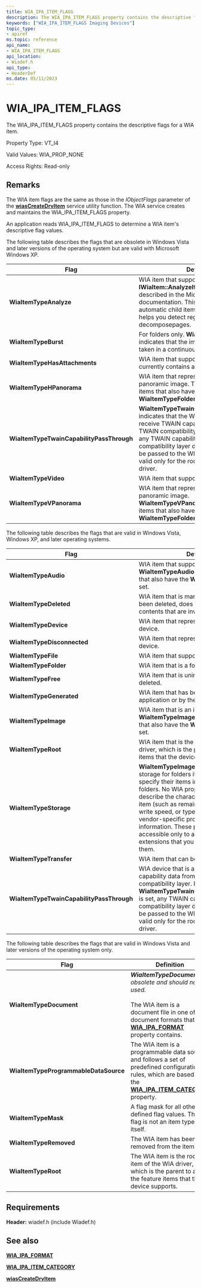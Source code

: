 ```yaml
---
title: WIA_IPA_ITEM_FLAGS
description: The WIA_IPA_ITEM_FLAGS property contains the descriptive flags for a WIA item.
keywords: ["WIA_IPA_ITEM_FLAGS Imaging Devices"]
topic_type:
- apiref
ms.topic: reference
api_name:
- WIA_IPA_ITEM_FLAGS
api_location:
- Wiadef.h
api_type:
- HeaderDef
ms.date: 05/11/2023
---
```


# WIA_IPA_ITEM_FLAGS

The WIA_IPA_ITEM_FLAGS property contains the descriptive flags for a WIA item.

Property Type: VT_I4

Valid Values: WIA_PROP_NONE

Access Rights: Read-only

## Remarks

The WIA item flags are the same as those in the *lObjectFlags* parameter of the [**wiasCreateDrvItem**](/windows-hardware/drivers/ddi/wiamdef/nf-wiamdef-wiascreatedrvitem) service utility function. The WIA service creates and maintains the WIA_IPA_ITEM_FLAGS property.

An application reads WIA_IPA_ITEM_FLAGS to determine a WIA item's descriptive flag values.

The following table describes the flags that are obsolete in Windows Vista and later versions of the operating system but are valid with Microsoft Windows XP.

| Flag | Definition |
|--|--|
| **WiaItemTypeAnalyze** | WIA item that supports the **IWiaItem::AnalyzeItem** method,which is described in the Microsoft Windows SDK documentation. This item also supports automatic child item generation, which helps you detect regions or decomposepages. |
| **WiaItemTypeBurst** | For folders only. **WiaItemTypeBurst** indicates that the images in this folder were taken in a continuous time sequence. |
| **WiaItemTypeHasAttachments** | WIA item that supports attachments and currently contains attachments. |
| **WiaItemTypeHPanorama** | WIA item that represents a horizontal panoramic image. This flag is valid only for items that also have the **WiaItemTypeFolder** flag set. |
| **WiaItemTypeTwainCapabilityPassThrough** | **WiaItemTypeTwainCapabilityPassThrough** indicates that the WIA device is able to receive TWAIN capability data from the TWAIN compatibility layer. If this flag is set, any TWAIN capability that the TWAIN compatibility layer does not understand will be passed to the WIA driver. This flag is valid only for the root item of the WIA driver. |
| **WiaItemTypeVideo** | WIA item that supports streaming video. |
| **WiaItemTypeVPanorama** | WIA item that represents a vertical panoramic image. **WiaItemTypeVPanorama** is valid only for items that also have the **WiaItemTypeFolder** flag set. |

The following table describes the flags that are valid in Windows Vista, Windows XP, and later operating systems.

| Flag | Definition |
|--|--|
| **WiaItemTypeAudio** | WIA item that supports audio. **WiaItemTypeAudio** is valid only for items that also have the **WiaItemTypeFile** flag set. |
| **WiaItemTypeDeleted** | WIA item that is marked for deletion, has been deleted, does not exist, or has contents that are invalid. |
| **WiaItemTypeDevice** | WIA item that represents a connected device. |
| **WiaItemTypeDisconnected** | WIA item that represents a disconnected device. |
| **WiaItemTypeFile** | WIA item that supports file transfers. |
| **WiaItemTypeFolder** | WIA item that is a folder. |
| **WiaItemTypeFree** | WIA item that is uninitialized or has been deleted. |
| **WiaItemTypeGenerated** | WIA item that has been generated by an application or by the driver. |
| **WiaItemTypeImage** | WIA item that is an image file. **WiaItemTypeImage** is valid only for items that also have the **WiaItemTypeFile** flag set. |
| **WiaItemTypeRoot** | WIA item that is the root item of the WIA driver, which is the parent of all the feature items that the device supports. |
| **WiaItemTypeStorage** | **WiaItemTypeImage** indicates additional storage for folders items. WIA drivers specify their items in terms of images and folders. No WIA properties exist that describe the characteristics of a storage item (such as remaining storage space, write speed, or type of media). You can add vendor-specific properties that expose this information. These properties are accessible only to applications or extensions that you write to recognize them. |
| **WiaItemTypeTransfer** | WIA item that can be used to transfer data. |
| **WiaItemTypeTwainCapabilityPassThrough** | WIA device that is able to receive TWAIN capability data from the TWAIN compatibility layer. If **WiaItemTypeTwainCapabilityPassThrough** is set, any TWAIN capability that the TWAIN compatibility layer does not understand will be passed to the WIA driver. This flag is valid only for the root item of the WIA driver. |

The following table describes the flags that are valid in Windows Vista and later versions of the operating system only.

| Flag | Definition |
|--|--|
| **WiaItemTypeDocument** | ***WiaItemTypeDocument*** *is obsolete and should not be used.*<br><br>The WIA item is a document file in one of the document formats that the [**WIA_IPA_FORMAT**](wia-ipa-format.md) property contains. |
| **WiaItemTypeProgrammableDataSource** | The WIA item is a programmable data source and follows a set of predefined configuration rules, which are based on the [**WIA_IPA_ITEM_CATEGORY**](wia-ipa-item-category.md) property. |
| **WiaItemTypeMask** | A flag mask for all other defined flag values. This flag is not an item type by itself. |
| **WiaItemTypeRemoved** | The WIA item has been removed from the item tree. |
| **WiaItemTypeRoot** | The WIA item is the root item of the WIA driver, which is the parent to all of the feature items that the device supports. |

## Requirements

**Header:** wiadef.h (include Wiadef.h)

## See also

[**WIA_IPA_FORMAT**](wia-ipa-format.md)

[**WIA_IPA_ITEM_CATEGORY**](wia-ipa-item-category.md)

[**wiasCreateDrvItem**](/windows-hardware/drivers/ddi/wiamdef/nf-wiamdef-wiascreatedrvitem)
